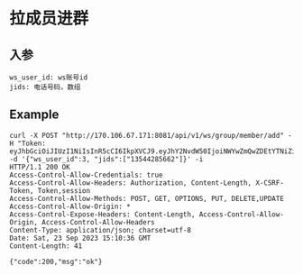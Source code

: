 # 拉成员进群


## 入参

    ws_user_id: ws账号id
    jids: 电话号码，数组


## Example

    curl -X POST "http://170.106.67.171:8081/api/v1/ws/group/member/add" -H "Token: eyJhbGciOiJIUzI1NiIsInR5cCI6IkpXVCJ9.eyJhY2NvdW50IjoiNWYwZmQwZDEtYTNiZi00MmNmLWFjYjQtNGQ1ODg2MTMxYzNkIiwiY3JlYXRlX3RpbWUiOjE2OTU0ODA5NDZ9.RoKWKSG1NYt4qZrxUxCHNst0Xyu7aISS99x_VQw0Bwk" -d '{"ws_user_id":3, "jids":["13544285662"]}' -i
    HTTP/1.1 200 OK
    Access-Control-Allow-Credentials: true
    Access-Control-Allow-Headers: Authorization, Content-Length, X-CSRF-Token, Token,session
    Access-Control-Allow-Methods: POST, GET, OPTIONS, PUT, DELETE,UPDATE
    Access-Control-Allow-Origin: *
    Access-Control-Expose-Headers: Content-Length, Access-Control-Allow-Origin, Access-Control-Allow-Headers
    Content-Type: application/json; charset=utf-8
    Date: Sat, 23 Sep 2023 15:10:36 GMT
    Content-Length: 41

    {"code":200,"msg":"ok"}